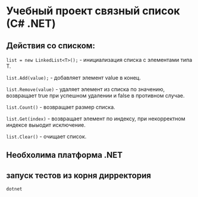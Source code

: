 # Учебный проект связный список (С# .NET)

## Действия со списком:

```list = new LinkedList<T>();``` - инициализация списка c элементами типа T.

```list.Add(value);``` - добавляет элемент value в конец.

```list.Remove(value)``` - удаляет элемент из списка по значению, возвращает true при успешном удалении и false в противном случае.


```list.Count()``` - возвращает размер списка.

```list.Get(index)```  - возвращает элемент по индексу, при некорректном индексе выыодит исключение.

```list.Clear()``` - очищает список.

## Необхолима платформа .NET

## запуск тестов из корня дирректория

```dotnet```